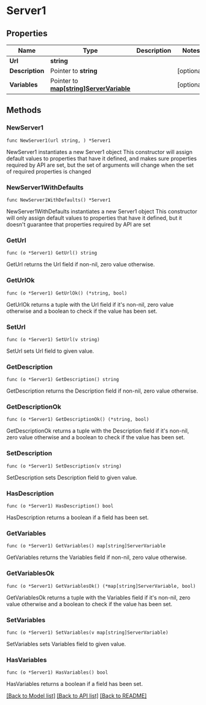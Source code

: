 # Server1

## Properties

Name | Type | Description | Notes
------------ | ------------- | ------------- | -------------
**Url** | **string** |  | 
**Description** | Pointer to **string** |  | [optional] 
**Variables** | Pointer to [**map[string]ServerVariable**](ServerVariable.md) |  | [optional] 

## Methods

### NewServer1

`func NewServer1(url string, ) *Server1`

NewServer1 instantiates a new Server1 object
This constructor will assign default values to properties that have it defined,
and makes sure properties required by API are set, but the set of arguments
will change when the set of required properties is changed

### NewServer1WithDefaults

`func NewServer1WithDefaults() *Server1`

NewServer1WithDefaults instantiates a new Server1 object
This constructor will only assign default values to properties that have it defined,
but it doesn't guarantee that properties required by API are set

### GetUrl

`func (o *Server1) GetUrl() string`

GetUrl returns the Url field if non-nil, zero value otherwise.

### GetUrlOk

`func (o *Server1) GetUrlOk() (*string, bool)`

GetUrlOk returns a tuple with the Url field if it's non-nil, zero value otherwise
and a boolean to check if the value has been set.

### SetUrl

`func (o *Server1) SetUrl(v string)`

SetUrl sets Url field to given value.


### GetDescription

`func (o *Server1) GetDescription() string`

GetDescription returns the Description field if non-nil, zero value otherwise.

### GetDescriptionOk

`func (o *Server1) GetDescriptionOk() (*string, bool)`

GetDescriptionOk returns a tuple with the Description field if it's non-nil, zero value otherwise
and a boolean to check if the value has been set.

### SetDescription

`func (o *Server1) SetDescription(v string)`

SetDescription sets Description field to given value.

### HasDescription

`func (o *Server1) HasDescription() bool`

HasDescription returns a boolean if a field has been set.

### GetVariables

`func (o *Server1) GetVariables() map[string]ServerVariable`

GetVariables returns the Variables field if non-nil, zero value otherwise.

### GetVariablesOk

`func (o *Server1) GetVariablesOk() (*map[string]ServerVariable, bool)`

GetVariablesOk returns a tuple with the Variables field if it's non-nil, zero value otherwise
and a boolean to check if the value has been set.

### SetVariables

`func (o *Server1) SetVariables(v map[string]ServerVariable)`

SetVariables sets Variables field to given value.

### HasVariables

`func (o *Server1) HasVariables() bool`

HasVariables returns a boolean if a field has been set.


[[Back to Model list]](../README.md#documentation-for-models) [[Back to API list]](../README.md#documentation-for-api-endpoints) [[Back to README]](../README.md)



